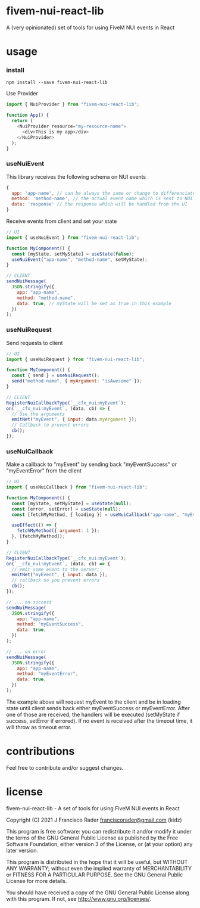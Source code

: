 # fivem-nui-react-lib

A (very opinionated) set of tools for using FiveM NUI events in React

# usage

### install

`npm install --save fivem-nui-react-lib`

Use Provider

```js
import { NuiProvider } from "fivem-nui-react-lib";

function App() {
  return (
    <NuiProvider resource="my-resource-name">
      <div>This is my app</div>
    </NuiProvider>
  );
}
```

### useNuiEvent

This library receives the following schema on NUI events

```js
{
  app: 'app-name', // can be always the same or change to differenciate events better on the UI
  method: 'method-name', // the actual event name which is sent to NUI
  data: 'response' // the response which will be handled from the UI
}
```

Receive events from client and set your state

```js
// UI
import { useNuiEvent } from "fivem-nui-react-lib";

function MyComponent() {
  const [myState, setMyState] = useState(false);
  useNuiEvent("app-name", "method-name", setMyState);
}

// CLIENT
sendNuiMessage(
  JSON.stringify({
    app: "app-name",
    method: "method-name",
    data: true, // myState will be set as true in this example
  })
);
```

### useNuiRequest

Send requests to client

```js
// UI
import { useNuiRequest } from "fivem-nui-react-lib";

function MyComponent() {
  const { send } = useNuiRequest();
  send("method-name", { myArgument: "isAwesome" });
}

// CLIENT
RegisterNuiCallbackType(`__cfx_nui:myEvent`);
on(`__cfx_nui:myEvent`, (data, cb) => {
  // Use the arguments
  emitNet("myEvent", { input: data.myArgument });
  // Callback to prevent errors
  cb();
});
```

### useNuiCallback

Make a callback to "myEvent" by sending back "myEventSuccess" or "myEventError" from the client

```js
// UI
import { useNuiCallback } from "fivem-nui-react-lib";

function MyComponent() {
  const [myState, setMyState] = useState(null);
  const [error, setError] = useState(null);
  const [fetchMyMethod, { loading }] = useNuiCallback("app-name", "myEvent", setMyState, setError);

  useEffect(() => {
    fetchMyMethod({ argument: 1 });
  }, [fetchMyMethod]);
}

// CLIENT
RegisterNuiCallbackType(`__cfx_nui:myEvent`);
on(`__cfx_nui:myEvent`, (data, cb) => {
  // emit some event to the server:
  emitNet("myEvent", { input: data });
  // callback so you prevent errors
  cb();
});

// ... on success
sendNuiMessage(
  JSON.stringify({
    app: "app-name",
    method: "myEventSuccess",
    data: true,
  })
);

// ... on error
sendNuiMessage(
  JSON.stringify({
    app: "app-name",
    method: "myEventError",
    data: true,
  })
);
```

The example above will request myEvent to the client and be in loading state until client sends back either myEventSuccess or myEventError.
After one of those are received, the handlers will be executed (setMyState if success, setError if errored).
If no event is received after the timeout time, it will throw as timeout error.

# contributions

Feel free to contribute and/or suggest changes.

# license

fivem-nui-react-lib - A set of tools for using FiveM NUI events in React

Copyright (C) 2021 J Francisco Rader <franciscorader@gmail.com> (kidz)

This program is free software: you can redistribute it and/or modify
it under the terms of the GNU General Public License as published by
the Free Software Foundation, either version 3 of the License, or
(at your option) any later version.

This program is distributed in the hope that it will be useful,
but WITHOUT ANY WARRANTY; without even the implied warranty of
MERCHANTABILITY or FITNESS FOR A PARTICULAR PURPOSE. See the
GNU General Public License for more details.

You should have received a copy of the GNU General Public License
along with this program. If not, see <http://www.gnu.org/licenses/>.
